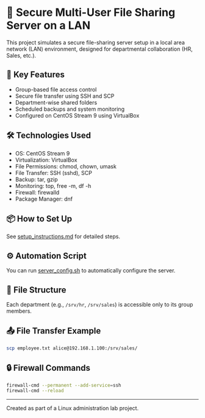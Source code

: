 # 🔐 Secure Multi-User File Sharing Server on a LAN

This project simulates a secure file-sharing server setup in a local area network (LAN) environment, designed for departmental collaboration (HR, Sales, etc.).

## 📌 Key Features
- Group-based file access control
- Secure file transfer using SSH and SCP
- Department-wise shared folders
- Scheduled backups and system monitoring
- Configured on CentOS Stream 9 using VirtualBox

## 🛠️ Technologies Used
- OS: CentOS Stream 9
- Virtualization: VirtualBox
- File Permissions: chmod, chown, umask
- File Transfer: SSH (sshd), SCP
- Backup: tar, gzip
- Monitoring: top, free -m, df -h
- Firewall: firewalld
- Package Manager: dnf

## 📦 How to Set Up
See [setup_instructions.md](./setup_instructions.md) for detailed steps.

## ⚙️ Automation Script
You can run [server_config.sh](./server_config.sh) to automatically configure the server.

## 📁 File Structure
Each department (e.g., `/srv/hr`, `/srv/sales`) is accessible only to its group members.

## 📤 File Transfer Example
```bash
scp employee.txt alice@192.168.1.100:/srv/sales/
```

## 🔒 Firewall Commands
```bash
firewall-cmd --permanent --add-service=ssh
firewall-cmd --reload
```

---

Created as part of a Linux administration lab project.
